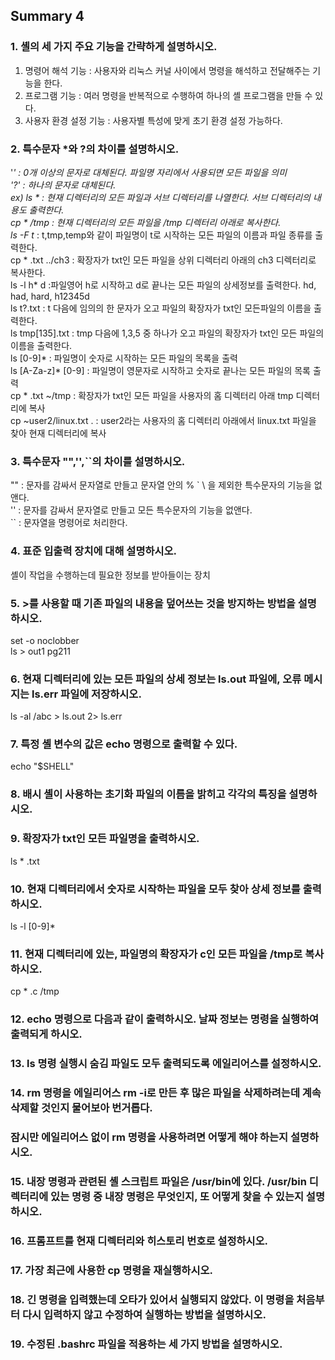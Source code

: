## Summary 4 ##
### 1. 셸의 세 가지 주요 기능을 간략하게 설명하시오. ###  
1. 명령어 해석 기능 : 사용자와 리눅스 커널 사이에서 명령을 해석하고 전달해주는 기능을 한다.   
2. 프로그램 기능 : 여러 명령을 반복적으로 수행하여 하나의 셸 프로그램을 만들 수 있다.  
3. 사용자 환경 설정 기능 : 사용자별 특성에 맞게 초기 환경 설정 가능하다.  
  
### 2. 특수문자 *와 ?의 차이를 설명하시오. ###  
'*' : 0개 이상의 문자로 대체된다. 파일명 자리에서 사용되면 모든 파일을 의미  
'?' : 하나의 문자로 대체된다.  
ex) ls * : 현재 디렉터리의 모든 파일과 서브 디렉터리를 나열한다. 서브 디렉터리의 내용도 출력한다.   
    cp * /tmp : 현재 디렉터리의 모든 파일을 /tmp 디렉터리 아래로 복사한다.  
    ls -F t* : t,tmp,temp와 같이 파일명이 t로 시작하는 모든 파일의 이름과 파일 종류를 출력한다.  
    cp * .txt ../ch3 : 확장자가 txt인 모든 파일을 상위 디렉터리 아래의 ch3 디렉터리로 복사한다.  
    ls -l h* d :파일영어 h로 시작하고 d로 끝나는 모든 파일의 상세정보를 출력한다. hd, had, hard, h12345d  
    ls t?.txt : t 다음에 임의의 한 문자가 오고 파일의 확장자가 txt인 모든파일의 이름을 출력한다.  
    ls tmp[135].txt : tmp 다음에 1,3,5 중 하나가 오고 파일의 확장자가 txt인 모든 파일의 이름을 출력한다.  
    ls [0-9]* : 파일명이 숫자로 시작하는 모든 파일의 목록을 출력  
    ls [A-Za-z]* [0-9] : 파일명이 영문자로 시작하고 숫자로 끝나는 모든 파일의 목록 출력  
    cp * .txt ~/tmp : 확장자가 txt인 모든 파일을 사용자의 홈 디렉터리 아래 tmp 디렉터리에 복사  
    cp ~user2/linux.txt . : user2라는 사용자의 홈 디렉터리 아래에서 linux.txt 파일을 찾아 현재 디렉터리에 복사  
### 3. 특수문자 "",'',``의 차이를 설명하시오. ###  
"" : 문자를 감싸서 문자열로 만들고 문자열 안의 % ` \ 을 제외한 특수문자의 기능을 없앤다.  
'' : 문자를 감싸서 문자열로 만들고 모든 특수문자의 기능을 없앤다.  
`` : 문자열을 명령어로 처리한다.  
### 4. 표준 입출력 장치에 대해 설명하시오. ###   
셸이 작업을 수행하는데 필요한 정보를 받아들이는 장치
### 5. >를 사용할 때 기존 파일의 내용을 덮어쓰는 것을 방지하는 방법을 설명하시오. ###  
set -o noclobber  
ls > out1
pg211
### 6. 현재 디렉터리에 있는 모든 파일의 상세 정보는 ls.out 파일에, 오류 메시지는 ls.err 파일에 저장하시오. ###  
ls -al /abc > ls.out 2> ls.err  
### 7. 특정 셸 변수의 값은 echo 명령으로 출력할 수 있다. ###  
echo "$SHELL"  
### 8. 배시 셸이 사용하는 초기화 파일의 이름을 밝히고 각각의 특징을 설명하시오. ###  

### 9. 확장자가 txt인 모든 파일명을 출력하시오. ###    
ls * .txt
### 10. 현재 디렉터리에서 숫자로 시작하는 파일을 모두 찾아 상세 정보를 출력하시오. ###  
ls -l [0-9]*  
### 11. 현재 디렉터리에 있는, 파일명의 확장자가 c인 모든 파일을 /tmp로 복사하시오. ###  
cp * .c /tmp  
### 12. echo 명령으로 다음과 같이 출력하시오. 날짜 정보는 명령을 실행하여 출력되게 하시오. ###  

### 13. ls 명령 실행시 숨김 파일도 모두 출력되도록 에일리어스를 설정하시오. ###    
### 14. rm 명령을 에일리어스 rm -i로 만든 후 많은 파일을 삭제하려는데 계속 삭제할 것인지 물어보아 번거롭다. ###
### 잠시만 에일리어스 없이 rm 명령을 사용하려면 어떻게 해야 하는지 설명하시오. ###    
### 15. 내장 명령과 관련된 셸 스크립트 파일은 /usr/bin에 있다. /usr/bin 디렉터리에 있는 명령 중 내장 명령은 무엇인지, 또 어떻게 찾을 수 있는지 설명하시오. ###    
### 16. 프롬프트를 현재 디렉터리와 히스토리 번호로 설정하시오. ###    
### 17. 가장 최근에 사용한 cp 명령을 재실행하시오. ###  
### 18. 긴 명령을 입력했는데 오타가 있어서 실행되지 않았다. 이 명령을 처음부터 다시 입력하지 않고 수정하여 실행하는 방법을 설명하시오. ###    
### 19. 수정된 .bashrc 파일을 적용하는 세 가지 방법을 설명하시오. ###    



